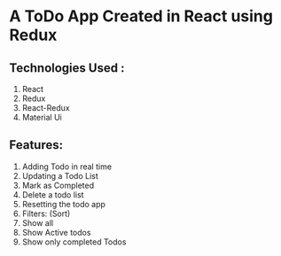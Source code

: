 # A ToDo App Created in React using Redux

## Technologies Used :

1. React
2. Redux
3. React-Redux
4. Material Ui

## Features:

1. Adding Todo in real time
2. Updating a Todo List
3. Mark as Completed
4. Delete a todo list
5. Resetting the todo app
6. Filters: (Sort)
7. Show all
8. Show Active todos
9. Show only completed Todos
